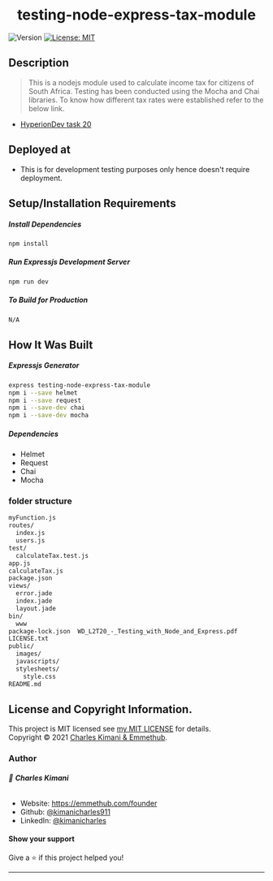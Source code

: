<h1 align="center">testing-node-express-tax-module</h1>
<p>
  <img alt="Version" src="https://img.shields.io/badge/version-1.0-blue.svg?cacheSeconds=2592000" />
  <a href="https://github.com/kimanicharles911/emmethub_nodejs_modules/blob/master/LICENSE.txt" target="_blank">
    <img alt="License: MIT" src="https://img.shields.io/badge/License-MIT-yellow.svg" />
  </a>
</p>

## Description

> This is a nodejs module used to calculate income tax for citizens of South Africa. Testing has been conducted using the Mocha and Chai libraries. To know how different tax rates were established refer to the below link.

* [HyperionDev task 20](https://github.com/kimanicharles911/testing-node-express-tax-module/blob/master/WD_L2T20_-_Testing_with_Node_and_Express.pdf)

## Deployed at
* This is for development testing purposes only hence doesn't require deployment.

## Setup/Installation Requirements
##### Install Dependencies

```sh
npm install
```

##### Run Expressjs Development Server

```sh
npm run dev
```

##### To Build for Production

```sh
N/A
```

## How It Was Built
##### Expressjs Generator
```sh
express testing-node-express-tax-module
npm i --save helmet
npm i --save request
npm i --save-dev chai
npm i --save-dev mocha
```
##### Dependencies
* Helmet
* Request
* Chai
* Mocha

### folder structure
```sh
myFunction.js
routes/
  index.js
  users.js
test/
  calculateTax.test.js
app.js
calculateTax.js
package.json
views/
  error.jade
  index.jade
  layout.jade
bin/
  www
package-lock.json  WD_L2T20_-_Testing_with_Node_and_Express.pdf
LICENSE.txt
public/
  images/
  javascripts/
  stylesheets/
    style.css
README.md
```

## License and Copyright Information.

This project is MIT licensed see [my MIT LICENSE](https://github.com/kimanicharles911/ting-node-express-tax-module/blob/master/LICENSE.txt) for details.<br />
Copyright © 2021 [Charles Kimani & Emmethub](https://github.com/kimanicharles911).

### Author

###### 👤 **Charles Kimani**

* Website: https://emmethub.com/founder
* Github: [@kimanicharles911](https://github.com/kimanicharles911)
* LinkedIn: [@kimanicharles](https://linkedin.com/in/kimanicharles)

#### Show your support

Give a ⭐️ if this project helped you!

***
